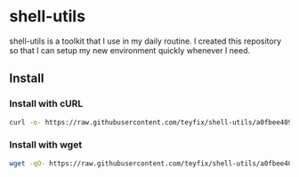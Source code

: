 # shell-utils

shell-utils is a toolkit that I use in my daily routine. I created this
repository so that I can setup my new environment quickly whenever I need.

## Install

### Install with cURL

```sh
curl -o- https://raw.githubusercontent.com/teyfix/shell-utils/a0fbee409cec75abdcd57eb8a87ef01083deeae3/install.sh | bash
```

### Install with wget

```sh
wget -qO- https://raw.githubusercontent.com/teyfix/shell-utils/a0fbee409cec75abdcd57eb8a87ef01083deeae3/install.sh | bash
```
